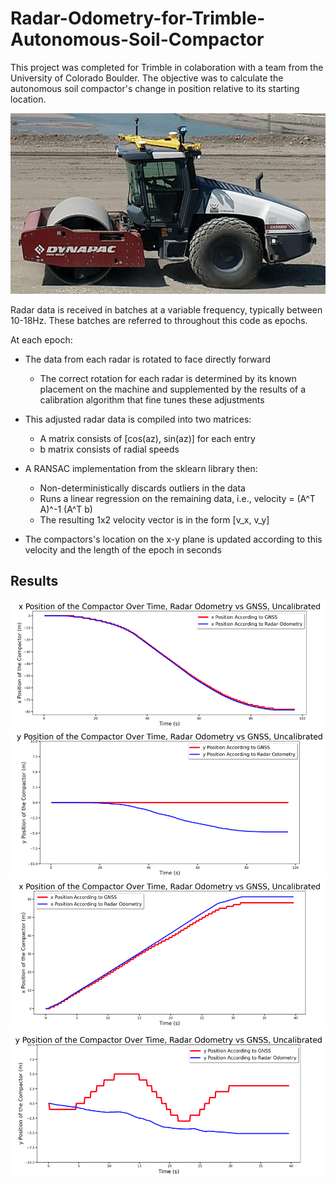 # Radar-Odometry-for-Trimble-Autonomous-Soil-Compactor

This project was completed for Trimble in colaboration with a team from the University of Colorado Boulder. The objective was to calculate the autonomous soil compactor's change in position relative to its starting location.

![compactor](compactor.jpg)

Radar data is received in batches at a variable frequency, typically between 10-18Hz.
These batches are referred to throughout this code as epochs.

At each epoch:
- The data from each radar is rotated to face directly forward
    - The correct rotation for each radar is determined by its known placement on the machine
        and supplemented by the results of a calibration algorithm that fine tunes these adjustments
    
- This adjusted radar data is compiled into two matrices:
    - A matrix consists of [cos(az), sin(az)] for each entry 
    - b matrix consists of radial speeds
    
- A RANSAC implementation from the sklearn library then:
    - Non-deterministically discards outliers in the data
    - Runs a linear regression on the remaining data, i.e., velocity = (A^T A)^-1 (A^T b)
    - The resulting 1x2 velocity vector is in the form [v_x, v_y]
    
- The compactors's location on the x-y plane is updated according
    to this velocity and the length of the epoch in seconds

## Results

![ds1x](ds1x.png)
![ds1y](ds1y.png)
![ds2x](ds2x.png)
![ds2y](ds2y.png)
